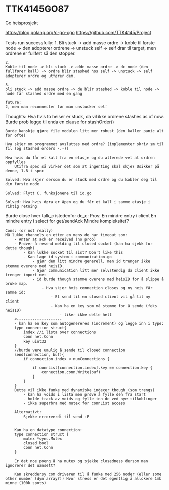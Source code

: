 # TTK4145GO87
Go heisprosjekt

https://blog.golang.org/c-go-cgo
https://github.com/TTK4145/Project

Tests run successfully:
	1.
	Bli stuck -> add masse ordre -> koble til første node -> den adopterer ordrene -> unstuck self -> self drar til target, men ordrene er fullført så den stopper.

	2.
	Koble til node -> bli stuck -> adde masse ordre -> dc node (den fullfører kall) -> ordre blir stashed hos self -> unstuck -> self adopterer ordre og utfører dem.

	3.
	bli stuck -> add masse ordre -> de blir stashed -> koble til node -> node får stashed ordre med en gang

	future:
	2, men man reconnecter før man unstucker self
Thoughts:
	Hva hvis to heiser er stuck, da vil ikke ordrene stashes as of now. Burde prob legge til enda en clause for stashOrder()

	Burde kanskje gjøre file modulen litt mer robust (den kaller panic alt for ofte)

	Hva skjer om programmet avsluttes med ordre? (implementer skriv sm til fil (og stashed orders -.-))
	
	Hva hvis du får et kall fra en etasje og du allerede vet at ordren oppfylles
		Utifra spec så virker det som at ingenting skal skje? Usikker på denne, 1.8 i spec

	Solved: Hva skjer dersom du er stuck med ordre og du kobler deg til din første node

	Solved: Flytt C. funksjonene til io.go

	Solved: Hva hvis døra er åpen og du får et kall i samme etasje i riktig retning


Burde close hver talk_c istedenfor dc_c:
	Pros:
	En mindre entry i client
	En mindre entry i select for get/sendAck
	Mindre kompleksitet?

	Cons: (or not really)
	Må lukke channels en etter en mens de har timeout som:
		- Antar at ack er received (no prob)
		- Prøver å resend melding til closed socket (kan ha sjekk for dette though)
			- Kan lukke socket til sist? Don't like this
			- Kan lage id system i communication.go 
				- gjør den litt mindre generell, men id trenger ikke stemme overens med heisID.
				- Gjør communication litt mer selvstendig da client ikke trenger import net
				- id burde though stemme overens med heisID for å slippe å bruke map.
					- Hva skjer hvis connection closes og ny heis får samme id:
						- Et send til en closed client vil gå til ny client
						- Kan ha en key som må stemme for å sende (feks heisID)
							- liker ikke dette helt
		<--------------------
		- kan ha en key som autogenereres (increment) og legge inn i type:
		type connection struct{
			index //i lista over connections
			conn net.Conn
			key uint32
		}
		//burde være umulig å sende til closed connection 
		send(connection, buf){
			if connection.index < numConnections {

				if connList[connection.index].key == connection.key {
					connection.conn.Write(buf)
				}
			}
		}
		Dette vil ikke funke med dynamiske indexer though (som trengs)
			- kan ha voids i lista men prøve å fylle den fra start
			- holde track av voids og fylle inn de ved nye tilkoblinger
			- ikke superbra med mutex for connList access

		Alternativt:
			Sjekke errorverdi til send :P


		Kan ha en datatype connection:
		type connection struct {
			mutex *sync.Mutex
			closed bool
			conn net.Conn
		}

		Er det noe poeng å ha mutex og sjekke closedness dersom man ignorerer det uansett?

		Kan skreddersy com driveren til å funke med 256 noder (eller some other number (dyn array?)) Hvor stress er det egentlig å allokere 1mb minne (100k spots)

